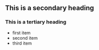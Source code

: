 ## This is a secondary heading
### This is a tertiary heading

* first item
* second item
* third item
